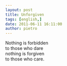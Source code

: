 ```yaml
---
layout: post
title: Unforgiven
tags: [english,]
date: 2011-06-11 16:11:00
author: pietro
---
```

<div dir="ltr" style="text-align: left">Nothing is forbidden<br/>to those who dare<br/>nothing is forgiven<br/>to those who care.<br/>
